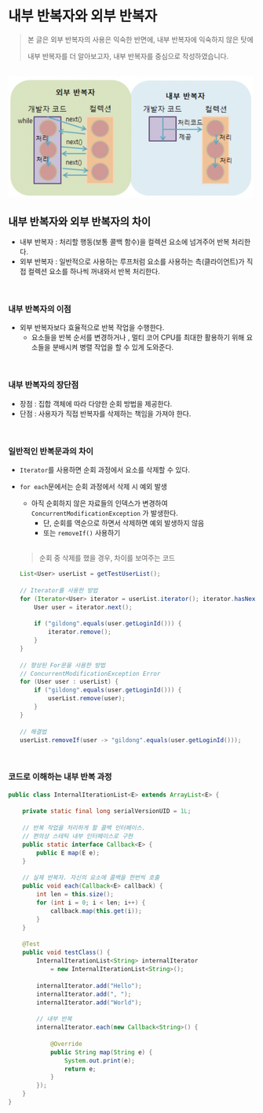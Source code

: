 # 내부 반복자와 외부 반복자
> 본 글은 외부 반복자의 사용은 익숙한 반면에, 내부 반복자에 익숙하지 않은 탓에
> 
> 내부 반복자를 더 알아보고자, 내부 반복자를 중심으로 작성하였습니다.

<br/>

<img src="https://github.com/2dongyeop/TIL/blob/main/Java/image/iterator.png" width = 500/>

<br/>

## 내부 반복자와 외부 반복자의 차이
- 내부 반복자 : 처리할 행동(보통 콜백 함수)을 컬렉션 요소에 넘겨주어 반복 처리한다.
- 외부 반복자 :  일반적으로 사용하는 루프처럼 요소를 사용하는 측(클라이언트)가 직접 컬렉션 요소를 하나씩 꺼내와서 반복 처리한다.

<br/>

### **내부 반복자의 이점**
- 외부 반복자보다 효율적으로 반복 작업을 수행한다.
    - 요소들을 반복 순서를 변경하거나 , 멀티 코어 CPU를 최대한 활용하기 위해 요소들을 분배시켜 병렬 작업을 할 수 있게 도와준다.
    
<br/>

### **내부 반복자의 장단점**
- 장점 : 집합 객체에 따라 다양한 순회 방법을 제공한다.
- 단점 : 사용자가 직접 반복자를 삭제하는 책임을 가져야 한다.

<br/>

### **일반적인 반복문과의 차이**
- `Iterator`를 사용하면 순회 과정에서 요소를 삭제할 수 있다.
- `for each`문에서는 순회 과정에서 삭제 시 예외 발생
    - 아직 순회하지 않은 자료들의 인덱스가 변경하여 `ConcurrentModificationException` 가 발생한다.
        - 단, 순회를 역순으로 하면서 삭제하면 예외 발생하지 않음
        - 또는 `removeIf()` 사용하기

    <br/>

    > 순회 중 삭제를 했을 경우, 차이를 보여주는 코드
    ```Java
    List<User> userList = getTestUserList();

    // Iterator를 사용한 방법
    for (Iterator<User> iterator = userList.iterator(); iterator.hasNext();) {
        User user = iterator.next();

        if ("gildong".equals(user.getLoginId())) {
            iterator.remove();
        }
    }

    // 향상된 For문을 사용한 방법
    // ConcurrentModificationException Error
    for (User user : userList) {
        if ("gildong".equals(user.getLoginId())) {
            userList.remove(user);
        }
    }

    // 해결법
    userList.removeIf(user -> "gildong".equals(user.getLoginId()));
    ```

<br/>

### 코드로 이해하는 내부 반복 과정
```java
public class InternalIterationList<E> extends ArrayList<E> {
    
    private static final long serialVersionUID = 1L;

    // 반복 작업을 처리하게 할 콜백 인터페이스.
    // 편의상 스테틱 내부 인터페이스로 구현
    public static interface Callback<E> {
        public E map(E e);
    }
    
    // 실제 반복자. 자신의 요소에 콜백을 한번씩 호출
    public void each(Callback<E> callback) {
        int len = this.size();
        for (int i = 0; i < len; i++) {
            callback.map(this.get(i));
        }
    }
    
    @Test
    public void testClass() {
        InternalIterationList<String> internalIterator 
            = new InternalIterationList<String>();
        
        internalIterator.add("Hello");
        internalIterator.add(", ");
        internalIterator.add("World");
        
        // 내부 반복
        internalIterator.each(new Callback<String>() {
            
            @Override
            public String map(String e) {
                System.out.print(e);
                return e;
            }
        });
	}
}
```